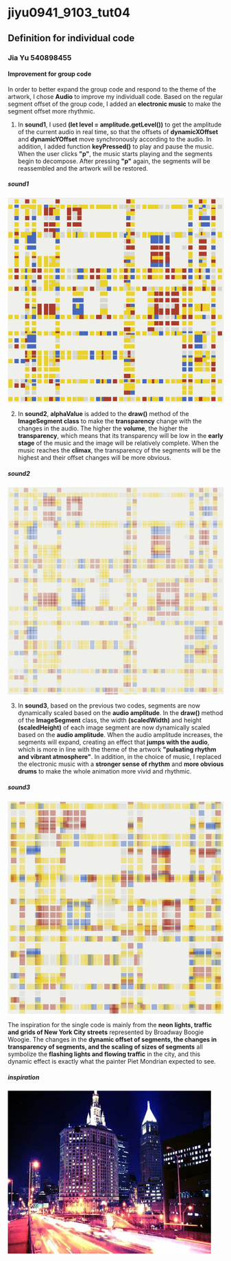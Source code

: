 # jiyu0941_9103_tut04

## Definition for individual code
### Jia Yu 540898455


#### Improvement for group code
In order to better expand the group code and respond to the theme of the artwork, I chose **Audio** to improve my individuall code. Based on the regular segment offset of the group code, I added an **electronic music** to make the segment offset more rhythmic.

1. In **sound1**, I used **(let level = amplitude.getLevel())** to get the amplitude of the current audio in real time, so that the offsets of **dynamicXOffset** and **dynamicYOffset** move synchronously according to the audio. In addition, I added function **keyPressed()** to play and pause the music. When the user clicks **"p"**, the music starts playing and the segments begin to decompose. After pressing **"p"** again, the segments will be reassembled and the artwork will be restored.
##### sound1
![Screenshot of sound1](assets/sound1.jpg)

2. In **sound2**, **alphaValue** is added to the **draw()** method of the **ImageSegment class** to make the **transparency** change with the changes in the audio. The higher the **volume**, the higher the **transparency**, which means that its transparency will be low in the **early stage** of the music and the image will be relatively complete. When the music reaches the **climax**, the transparency of the segments will be the highest and their offset changes will be more obvious.
##### sound2
![Screenshot of sound2](assets/sound2.jpg)

3. In **sound3**, based on the previous two codes, segments are now dynamically scaled based on the **audio amplitude**. In the **draw()** method of the **ImageSegment** class, the width **(scaledWidth)** and height **(scaledHeight)** of each image segment are now dynamically scaled based on the **audio amplitude**. When the audio amplitude increases, the segments will expand, creating an effect that **jumps with the audio**, which is more in line with the theme of the artwork **"pulsating rhythm and vibrant atmosphere"**. In addition, in the choice of music, I replaced the electronic music with a **stronger sense of rhythm** and **more obvious drums** to make the whole animation more vivid and rhythmic.
##### sound3
![Screenshot of sound3](assets/sound3.jpg)

The inspiration for the single code is mainly from the **neon lights, traffic and grids of New York City streets** represented by Broadway Boogie Woogie. The changes in the **dynamic offset of segments, the changes in transparency of segments, and the scaling of sizes of segments** all symbolize the **flashing lights and flowing traffic** in the city, and this dynamic effect is exactly what the painter Piet Mondrian expected to see.

##### inspiration
![image of inspiration](assets/OIP.jfif)




